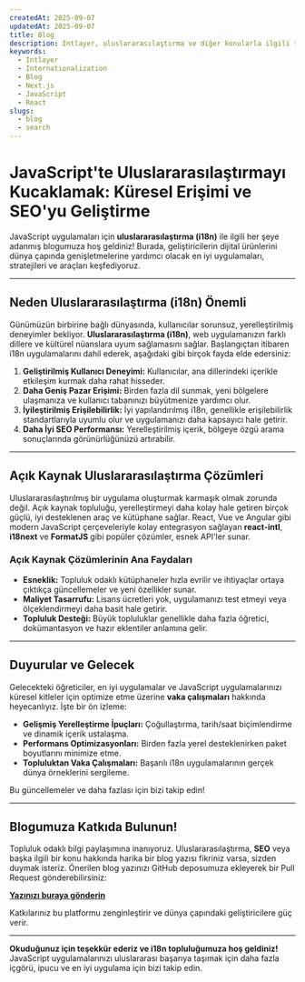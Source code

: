 ```yaml
---
createdAt: 2025-09-07
updatedAt: 2025-09-07
title: Blog
description: Intlayer, uluslararasılaştırma ve diğer konularla ilgili tüm konuları keşfedin
keywords:
  - Intlayer
  - Internationalization
  - Blog
  - Next.js
  - JavaScript
  - React
slugs:
  - blog
  - search
---
```


# JavaScript'te Uluslararasılaştırmayı Kucaklamak: Küresel Erişimi ve SEO'yu Geliştirme

JavaScript uygulamaları için **uluslararasılaştırma (i18n)** ile ilgili her şeye adanmış blogumuza hoş geldiniz! Burada, geliştiricilerin dijital ürünlerini dünya çapında genişletmelerine yardımcı olacak en iyi uygulamaları, stratejileri ve araçları keşfediyoruz.

---

## Neden Uluslararasılaştırma (i18n) Önemli

Günümüzün birbirine bağlı dünyasında, kullanıcılar sorunsuz, yerelleştirilmiş deneyimler bekliyor. **Uluslararasılaştırma (i18n)**, web uygulamanızın farklı dillere ve kültürel nüanslara uyum sağlamasını sağlar. Başlangıçtan itibaren i18n uygulamalarını dahil ederek, aşağıdaki gibi birçok fayda elde edersiniz:

1. **Geliştirilmiş Kullanıcı Deneyimi:** Kullanıcılar, ana dillerindeki içerikle etkileşim kurmak daha rahat hisseder.
2. **Daha Geniş Pazar Erişimi:** Birden fazla dil sunmak, yeni bölgelere ulaşmanıza ve kullanıcı tabanınızı büyütmenize yardımcı olur.
3. **İyileştirilmiş Erişilebilirlik:** İyi yapılandırılmış i18n, genellikle erişilebilirlik standartlarıyla uyumlu olur ve uygulamanızı daha kapsayıcı hale getirir.
4. **Daha İyi SEO Performansı:** Yerelleştirilmiş içerik, bölgeye özgü arama sonuçlarında görünürlüğünüzü artırabilir.

---

## Açık Kaynak Uluslararasılaştırma Çözümleri

Uluslararasılaştırılmış bir uygulama oluşturmak karmaşık olmak zorunda değil. Açık kaynak topluluğu, yerelleştirmeyi daha kolay hale getiren birçok güçlü, iyi desteklenen araç ve kütüphane sağlar. React, Vue ve Angular gibi modern JavaScript çerçeveleriyle kolay entegrasyon sağlayan **react-intl**, **i18next** ve **FormatJS** gibi popüler çözümler, esnek API'ler sunar.

### Açık Kaynak Çözümlerinin Ana Faydaları

- **Esneklik:** Topluluk odaklı kütüphaneler hızla evrilir ve ihtiyaçlar ortaya çıktıkça güncellemeler ve yeni özellikler sunar.
- **Maliyet Tasarrufu:** Lisans ücretleri yok, uygulamanızı test etmeyi veya ölçeklendirmeyi daha basit hale getirir.
- **Topluluk Desteği:** Büyük topluluklar genellikle daha fazla öğretici, dokümantasyon ve hazır eklentiler anlamına gelir.

---

## Duyurular ve Gelecek

Gelecekteki öğreticiler, en iyi uygulamalar ve JavaScript uygulamalarınızı küresel kitleler için optimize etme üzerine **vaka çalışmaları** hakkında heyecanlıyız. İşte bir ön izleme:

- **Gelişmiş Yerelleştirme İpuçları:** Çoğullaştırma, tarih/saat biçimlendirme ve dinamik içerik ustalaşma.
- **Performans Optimizasyonları:** Birden fazla yerel desteklenirken paket boyutlarını minimize etme.
- **Topluluktan Vaka Çalışmaları:** Başarılı i18n uygulamalarının gerçek dünya örneklerini sergileme.

Bu güncellemeler ve daha fazlası için bizi takip edin!

---

## Blogumuza Katkıda Bulunun!

Topluluk odaklı bilgi paylaşımına inanıyoruz. Uluslararasılaştırma, **SEO** veya başka ilgili bir konu hakkında harika bir blog yazısı fikriniz varsa, sizden duymak isteriz. Önerilen blog yazınızı GitHub deposumuza ekleyerek bir Pull Request gönderebilirsiniz:

[**Yazınızı buraya gönderin**](https://github.com/aymericzip/intlayer/blob/main/docs/blog)

Katkılarınız bu platformu zenginleştirir ve dünya çapındaki geliştiricilere güç verir.

---

**Okuduğunuz için teşekkür ederiz ve i18n topluluğumuza hoş geldiniz!** JavaScript uygulamalarınızı uluslararası başarıya taşımak için daha fazla içgörü, ipucu ve en iyi uygulama için bizi takip edin.
